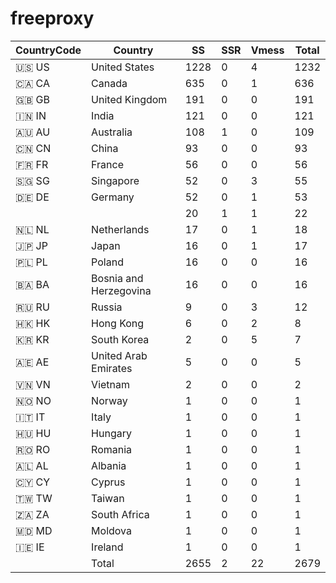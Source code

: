 # freeproxy

|CountryCode|Country|SS|SSR|Vmess|Total|
|  ----  | ----  |  ----  | ----  |  ----  | ----  |
|🇺🇸 US|United States|1228|0|4|1232|
|🇨🇦 CA|Canada|635|0|1|636|
|🇬🇧 GB|United Kingdom|191|0|0|191|
|🇮🇳 IN|India|121|0|0|121|
|🇦🇺 AU|Australia|108|1|0|109|
|🇨🇳 CN|China|93|0|0|93|
|🇫🇷 FR|France|56|0|0|56|
|🇸🇬 SG|Singapore|52|0|3|55|
|🇩🇪 DE|Germany|52|0|1|53|
| ||20|1|1|22|
|🇳🇱 NL|Netherlands|17|0|1|18|
|🇯🇵 JP|Japan|16|0|1|17|
|🇵🇱 PL|Poland|16|0|0|16|
|🇧🇦 BA|Bosnia and Herzegovina|16|0|0|16|
|🇷🇺 RU|Russia|9|0|3|12|
|🇭🇰 HK|Hong Kong|6|0|2|8|
|🇰🇷 KR|South Korea|2|0|5|7|
|🇦🇪 AE|United Arab Emirates|5|0|0|5|
|🇻🇳 VN|Vietnam|2|0|0|2|
|🇳🇴 NO|Norway|1|0|0|1|
|🇮🇹 IT|Italy|1|0|0|1|
|🇭🇺 HU|Hungary|1|0|0|1|
|🇷🇴 RO|Romania|1|0|0|1|
|🇦🇱 AL|Albania|1|0|0|1|
|🇨🇾 CY|Cyprus|1|0|0|1|
|🇹🇼 TW|Taiwan|1|0|0|1|
|🇿🇦 ZA|South Africa|1|0|0|1|
|🇲🇩 MD|Moldova|1|0|0|1|
|🇮🇪 IE|Ireland|1|0|0|1|
||Total|2655|2|22|2679|
